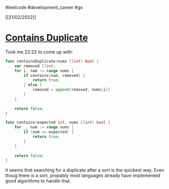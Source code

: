 #leetcode #development_career #go 

[[21/02/2022]]
# [Contains Duplicate](https://leetcode.com/problems/contains-duplicate/)
Took me 22:22 to come up with:
```go
func containsDuplicate(nums []int) bool {
    var removed []int;
    for i, num := range nums {
        if contains(num, removed) {
            return true;
        } else {
            removed = append(removed, nums[i])
        }
    }
    
    return false;
}

func contains(expected int, nums []int) bool {
    for _, num := range nums {
        if (num == expected) {
            return true;
        }
    }
    
    return false;
}
```

It seems that searching for a duplicate after a sort is the quickest way. Even thoug there is a sort, propably most languages already have implemented good algorithms to handle that.
